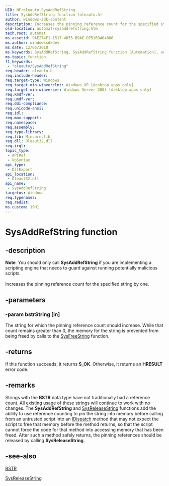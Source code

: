 ```yaml
---
UID: NF:oleauto.SysAddRefString
title: SysAddRefString function (oleauto.h)
author: windows-sdk-content
description: Increases the pinning reference count for the specified string by one.
old-location: automat\sysaddrefstring.htm
tech.root: automat
ms.assetid: 9AE274F1-1517-4D55-B9AE-D75169404880
ms.author: windowssdkdev
ms.date: 12/05/2018
ms.keywords: SysAddRefString, SysAddRefString function [Automation], automat.sysaddrefstring, oleauto/SysAddRefString
ms.topic: function
f1_keywords: 
 - "oleauto/SysAddRefString"
req.header: oleauto.h
req.include-header: 
req.target-type: Windows
req.target-min-winverclnt: Windows XP [desktop apps only]
req.target-min-winversvr: Windows Server 2003 [desktop apps only]
req.kmdf-ver: 
req.umdf-ver: 
req.ddi-compliance: 
req.unicode-ansi: 
req.idl: 
req.max-support: 
req.namespace: 
req.assembly: 
req.type-library: 
req.lib: Mincore.lib
req.dll: Oleaut32.dll
req.irql: 
topic_type:
 - APIRef
 - kbSyntax
api_type:
 - DllExport
api_location:
 - Oleaut32.dll
api_name:
 - SysAddRefString
targetos: Windows
req.typenames: 
req.redist: 
ms.custom: 19H1
---
```


# SysAddRefString function


## -description


<div class="alert"><b>Note</b>  You should only call <b>SysAddRefString</b> if you are implementing a scripting engine that needs to guard against running potentially malicious scripts.</div><div> </div>Increases the  pinning reference count for the specified string by one.


## -parameters




### -param bstrString [in]

The string for which the pinning reference count should increase. While that count remains greater than 0, the memory for the string is prevented from being freed by calls to the <a href="https://docs.microsoft.com/previous-versions/windows/desktop/api/oleauto/nf-oleauto-sysfreestring">SysFreeString</a> function.


## -returns



If this function succeeds, it returns <b xmlns:loc="http://microsoft.com/wdcml/l10n">S_OK</b>. Otherwise, it returns an <b xmlns:loc="http://microsoft.com/wdcml/l10n">HRESULT</b> error code.




## -remarks



Strings with the <b>BSTR</b> data type have not traditionally had a reference count. All existing usage of these strings will continue to work with no changes. The <b>SysAddRefString</b> and <a href="https://docs.microsoft.com/previous-versions/windows/desktop/api/oleauto/nf-oleauto-sysreleasestring">SysReleaseString</a> functions add the ability to use reference counting to pin the string into memory before calling from an untrusted script into an <a href="https://docs.microsoft.com/previous-versions/windows/desktop/api/oaidl/nn-oaidl-idispatch">IDispatch</a> method that may not expect the script to free that memory before the method returns, so that the script cannot force the code for that method into accessing memory that has been freed. After such a method safely returns, the pinning references should be released by calling <b>SysReleaseString</b>.




## -see-also




<a href="https://docs.microsoft.com/previous-versions/windows/desktop/automat/bstr">BSTR</a>



<a href="https://docs.microsoft.com/previous-versions/windows/desktop/api/oleauto/nf-oleauto-sysreleasestring">SysReleaseString</a>
 

 

